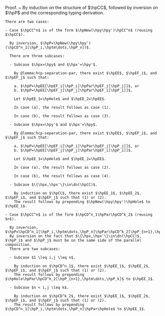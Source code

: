 Proof.
  ~ By induction on the structure of $\hpCC$, followed by inversion on $\hpP$ and the corresponding typing derivation.

    There are two cases:

    - Case $\hpCC^n$ is of the form $\hpNew(\hpy\hpy')\hpCC^n$ (reusing $\hpCC$).

      By inversion, $\hpP=\hpNew(\hpy\hpy')(\hpCD^n_1[\hpP_i,\hptm\dots,\hpP_n])$.

      There are three subcases:

      - Subcase $\hpx=\hpy$ and $\hpx'=\hpy'$.

        By @lemma:hcp-separation-par, there exist $\hpEE$, $\hpEF_i$, and $\hpEF_j$ such that:

        a. $\hpP=\hpEE[\hpEF_i[\hpP_i]\hpPar\hpEF_j[\hpP_j]]$, or
        b. $\hpP=\hpEE[\hpEF_j[\hpP_j]\hpPar\hpEF_i[\hpP_i]]$.

        Let $\hpEE_1=\hpHole$ and $\hpEE_2=\hpEE$.

        In case (a), the result follows as case (1).

        In case (b), the result follows as case (3).

      - Subcase $\hpx=\hpy'$ and $\hpx'=\hpy$.

        By @lemma:hcp-separation-par, there exist $\hpEE$, $\hpEF_i$, and $\hpEF_j$ such that:

        a. $\hpP=\hpEE[\hpEF_i[\hpP_i]\hpPar\hpEF_j[\hpP_j]]$, or
        b. $\hpP=\hpEE[\hpEF_j[\hpP_j]\hpPar\hpEF_i[\hpP_i]]$.

        Let $\hpEE_1=\hpHole$ and $\hpEE_2=\hpEE$.

        In case (a), the result follows as case (2).

        In case (b), the result follows as case (4).

      - Subcase $\{\hpx,\hpx'\}\in\dn(\hpCC)$.

        By induction on $\hpCC$, there exist $\hpEE_1$, $\hpEE_2$, $\hpEF_i$, and $\hpEF_j$ such that (1) or (2).
        The result follows by prepending $\hpNew(\hpy\hpy')\hpHole$ to $\hpEE_1$.

    - Case $\hpCC^n$ is of the form $\hpCD^n_1\hpPar\hpCD^k_2$ (reusing $n$).

      By inversion, $\hpP=\hpCD^n_1[\hpP_i,\hptm\dots,\hpP_n]\hpPar\hpCD^k_2[\hpP_{n+1},\hptm\dots,\hpP_k]$.
      By inversion on the fact that $\{\hpx,\hpx'\}\in\dn(\hpCC)$, $\hpP_i$ and $\hpP_j$ must be on the same side of the parallel composition.
      There are two subcases:

      - Subcase $1 \leq i,j \leq n$.

        By induction on $\hpCD^n_1$, there exist $\hpEE_1$, $\hpEE_2$, $\hpEF_i$, and $\hpEF_j$ such that (1) or (2).
        The result follows by prepending $\hpHole\hpPar\hpCD^k_2[\hpP_{n+1},\hptm\dots,\hpP_k]$ to $\hpEE_1$.

      - Subcase $n < i,j \leq k$.

        By induction on $\hpCD^k_2$, there exist $\hpEE_1$, $\hpEE_2$, $\hpEF_i$, and $\hpEF_j$ such that (1) or (2).
        The result follows by prepending $\hpCD^n_1[\hpP_i,\hptm\dots,\hpP_n]\hpPar\hpHole$ to $\hpEE_1$.
